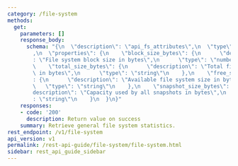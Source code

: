 ```yaml
---
category: /file-system
methods:
  get:
    parameters: []
    response_body:
      schema: "{\n  \"description\": \"api_fs_attributes\",\n  \"type\": \"object\"\
        ,\n  \"properties\": {\n    \"block_size_bytes\": {\n      \"description\"\
        : \"File system block size in bytes\",\n      \"type\": \"number\"\n    },\n\
        \    \"total_size_bytes\": {\n      \"description\": \"Total file system size\
        \ in bytes\",\n      \"type\": \"string\"\n    },\n    \"free_size_bytes\"\
        : {\n      \"description\": \"Available file system size in bytes\",\n   \
        \   \"type\": \"string\"\n    },\n    \"snapshot_size_bytes\": {\n      \"\
        description\": \"Capacity used by all snapshots in bytes\",\n      \"type\"\
        : \"string\"\n    }\n  }\n}"
    responses:
    - code: '200'
      description: Return value on success
    summary: Retrieve general file system statistics.
rest_endpoint: /v1/file-system
api_version: v1
permalink: /rest-api-guide/file-system/file-system.html
sidebar: rest_api_guide_sidebar
---
```

